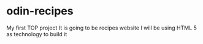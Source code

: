 # odin-recipes
My first TOP project
It is going to be recipes website
I will be  using HTML 5 as technology to build it